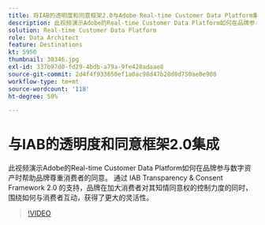 ```yaml
---
title: 将IAB的透明度和同意框架2.0与Adobe Real-time Customer Data Platform集成
description: 此视频演示Adobe的Real-time Customer Data Platform如何在品牌参与数字资产时帮助品牌尊重消费者的同意。 通过 IAB Transparency & Consent Framework 2.0 的支持，品牌在加大消费者对其知情同意权的控制力度的同时，围绕如何与消费者互动，获得了更大的灵活性。
solution: Real-time Customer Data Platform
role: Data Architect
feature: Destinations
kt: 5950
thumbnail: 38346.jpg
exl-id: 337b97d0-fd29-4bdb-a79a-9fe428adaae8
source-git-commit: 2d4f4f933650ef1a0ac98d47b28d0d750ae0e908
workflow-type: tm+mt
source-wordcount: '118'
ht-degree: 50%

---
```


# 与IAB的透明度和同意框架2.0集成

此视频演示Adobe的Real-time Customer Data Platform如何在品牌参与数字资产时帮助品牌尊重消费者的同意。 通过 IAB Transparency &amp; Consent Framework 2.0 的支持，品牌在加大消费者对其知情同意权的控制力度的同时，围绕如何与消费者互动，获得了更大的灵活性。

>[!VIDEO](https://video.tv.adobe.com/v/38346?quality=12&learn=on)
